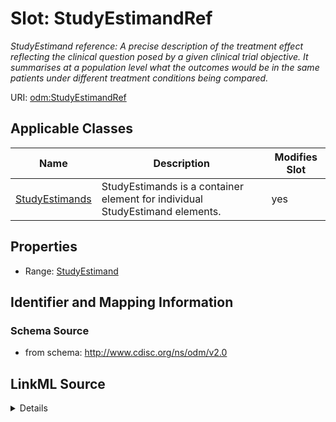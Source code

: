 # Slot: StudyEstimandRef


_StudyEstimand reference: A precise description of the treatment effect reflecting the clinical question posed by a given clinical trial objective. It summarises at a population level what the outcomes would be in the same patients under different treatment conditions being compared._



URI: [odm:StudyEstimandRef](http://www.cdisc.org/ns/odm/v2.0/StudyEstimandRef)



<!-- no inheritance hierarchy -->




## Applicable Classes

| Name | Description | Modifies Slot |
| --- | --- | --- |
[StudyEstimands](StudyEstimands.md) | StudyEstimands is a container element for individual StudyEstimand elements. |  yes  |







## Properties

* Range: [StudyEstimand](StudyEstimand.md)





## Identifier and Mapping Information







### Schema Source


* from schema: http://www.cdisc.org/ns/odm/v2.0




## LinkML Source

<details>
```yaml
name: StudyEstimandRef
description: 'StudyEstimand reference: A precise description of the treatment effect
  reflecting the clinical question posed by a given clinical trial objective. It summarises
  at a population level what the outcomes would be in the same patients under different
  treatment conditions being compared.'
from_schema: http://www.cdisc.org/ns/odm/v2.0
rank: 1000
identifier: false
alias: StudyEstimandRef
domain_of:
- StudyEstimands
range: StudyEstimand

```
</details>